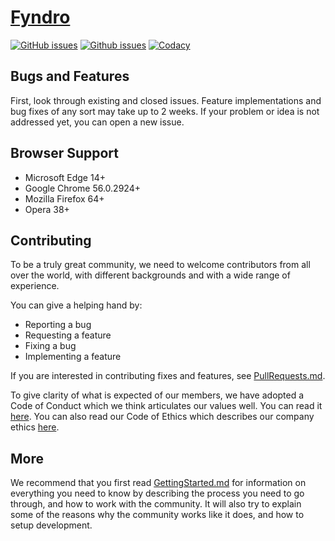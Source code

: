 <!--
===-----------------------------------------------------------------------------------===
Copyright (c) 2021 Fyndro

For copying notice, see https://github.com/CMihai99/fyndro/blob/main/COPYING.
For licenses we use, see https://github.com/CMihai99/fyndro/tree/main/LICENSES.
===-----------------------------------------------------------------------------------===
-->

# [Fyndro](https://cmihai99.github.io/fyndro)

[![GitHub issues](https://img.shields.io/github/issues/CMihai99/fyndro)](https://github.com/CMihai99/fyndro/issues?q=is%3Aissue+is%3Aopen)
[![Github issues](https://img.shields.io/github/issues-closed/CMihai99/fyndro)](https://github.com/CMihai99/fyndro/issues?q=is%3Aissue+is%3Aclosed)
[![Codacy](https://img.shields.io/codacy/grade/23f542e075834f949e2871a52692a5da)](https://app.codacy.com/gh/CMihai99/fyndro/dashboard)

## Bugs and Features

First, look through existing and closed issues.
Feature implementations and bug fixes of any sort may take up to 2 weeks.
If your problem or idea is not addressed yet, you can open a new issue.

## Browser Support

-   Microsoft Edge 14+
-   Google Chrome 56.0.2924+
-   Mozilla Firefox 64+
-   Opera 38+
<!-- -   Samsung Internet 6.2.01.12+
-   Huawei Browser 9.1.0.103+ -->

## Contributing

To be a truly great community, we need to welcome contributors from all over
the world, with different backgrounds and with a wide range of experience.

You can give a helping hand by:

-   Reporting a bug
-   Requesting a feature
-   Fixing a bug
-   Implementing a feature

If you are interested in contributing fixes and features, see [PullRequests.md](https://github.com/CMihai99/fyndro/blob/main/Documentation/maintainer/PullRequests.md).

To give clarity of what is expected of our members, we have adopted a Code of Conduct
which we think articulates our values well. You can read it [here](https://github.com/CMihai99/fyndro/blob/main/Documentation/process/CodeOfConduct.md).
You can also read our Code of Ethics which describes our company ethics [here](https://github.com/CMihai99/fyndro/blob/main/Documentation/process/CodeOfEthics.md).

## More

We recommend that you first read [GettingStarted.md](https://github.com/CMihai99/fyndro/blob/main/Documentation/process/GettingStarted.md) for information on everything you need to know by describing the
process you need to go through, and how to work with the community. It will also try to
explain some of the reasons why the community works like it does, and how to setup development.
